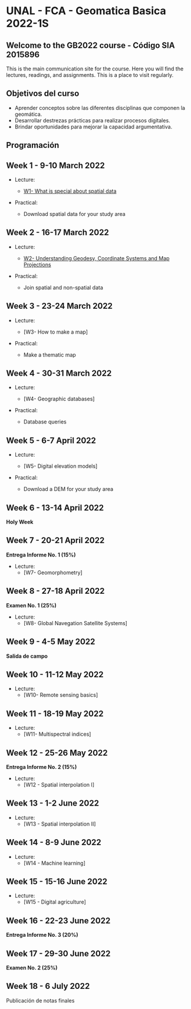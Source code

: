 # UNAL - FCA - Geomatica Basica 2022-1S
## Welcome to the GB2022 course - Código SIA 2015896 

This is the main communication site for the course. Here you will find the lectures, readings, and assignments. This is a place to visit regularly. 

## Objetivos del curso

- Aprender conceptos sobre las diferentes disciplinas que componen la geomática.
- Desarrollar destrezas prácticas para realizar procesos digitales.
- Brindar oportunidades para mejorar la capacidad argumentativa.

## Programación
## Week 1 - 9-10 March 2022

- Lecture:
  - [W1- What is special about spatial data](https://ials.github.com/G4D/G4D_S2.html)

- Practical:
  - Download spatial data for your study area

## Week 2 - 16-17 March 2022
 
- Lecture:
  - [W2- Understanding Geodesy, Coordinate Systems and Map Projections](https://ials.github.com/G4D/G4D_S2.html)

- Practical:
  - Join spatial and non-spatial data 
  
## Week 3 - 23-24 March 2022
 
- Lecture:
  - [W3- How to make a map]

- Practical:
  - Make a thematic map

  
## Week 4 - 30-31 March 2022

- Lecture:
  - [W4- Geographic databases]

- Practical:
  - Database queries
 
## Week 5 - 6-7 April 2022

- Lecture:
  - [W5- Digital elevation models]

- Practical:
  - Download a DEM for your study area

   
## Week 6 - 13-14 April 2022


**Holy Week** 



## Week 7 - 20-21 April 2022

**Entrega Informe No. 1  (15%)**

- Lecture:
  - [W7- Geomorphometry]

## Week 8 - 27-18 April 2022

**Examen No. 1  (25%)**

- Lecture:
  - [W8- Global Navegation Satellite Systems]

## Week 9 - 4-5 May 2022

**Salida de campo**
  
## Week 10 - 11-12 May 2022

- Lecture:
  - [W10- Remote sensing basics]

  
## Week 11 - 18-19 May 2022

- Lecture:
  - [W11- Multispectral indices]

## Week 12  - 25-26 May 2022

**Entrega Informe No. 2  (15%)**

- Lecture:
  - [W12 - Spatial interpolation I]

## Week 13  - 1-2 June 2022

- Lecture:
  - [W13 - Spatial interpolation II]


## Week 14  - 8-9 June 2022

- Lecture:
  - [W14 - Machine learning]

## Week 15  - 15-16 June 2022

- Lecture:
  - [W15 - Digital agriculture]

## Week 16  - 22-23 June 2022

**Entrega Informe No. 3  (20%)**

## Week 17  - 29-30 June 2022

**Examen No. 2  (25%)**

## Week 18  - 6 July 2022

Publicación de notas finales
